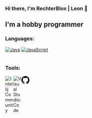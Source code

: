### Hi there, I'm RechterBlox | Leon 👋

## I'm a hobby programmer

### Languages:

[![Java](https://img.shields.io/badge/Java-FF002B?style=for-the-badge&logo=Java)](https://oracle.com/java)
[![JavaScript](https://img.shields.io/badge/Javascript-FF002B?style=for-the-badge&logo=Javascript)]()
<br />
<br />

### Tools:

<img align="left" alt="Intellij Community" width="26px" src="https://resources.jetbrains.com/storage/products/intellij-idea/img/meta/intellij-idea_logo_300x300.png" />
<img align="left" alt="Visual Studio: Code" width="26px" src="https://external-content.duckduckgo.com/ip3/code.visualstudio.com.ico" />
<img align="left https://leonorpdx.github.io/simple_navbar_with_html_and_css" alt="GitHub" width="26px" src="https://raw.githubusercontent.com/github/explore/78df643247d429f6cc873026c0622819ad797942/topics/github/github.png" />

<br />
<br />

